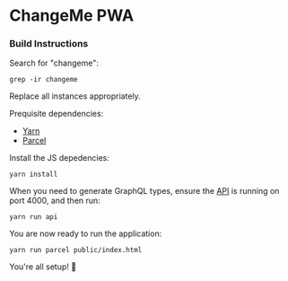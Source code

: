 # ChangeMe PWA

### Build Instructions

Search for "changeme":

```shell
grep -ir changeme
```

Replace all instances appropriately.

Prequisite dependencies:
  - [Yarn](https://yarnpkg.com/en/)
  - [Parcel](https://parceljs.org/)

Install the JS depedencies:

```shell
yarn install
```

When you need to generate GraphQL types, ensure the [API](https://github.com/changeme/api) is running on port 4000, and then run:

```shell
yarn run api
```

You are now ready to run the application:

```
yarn run parcel public/index.html
```

You're all setup! 🎉 
